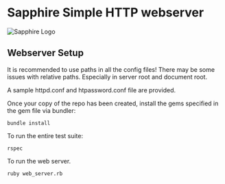 # Sapphire Simple HTTP webserver

![Sapphire Logo](http://i.imgur.com/RWxJ2sI.png)

## Webserver Setup

It is recommended to use paths in all the config files!
There may be some issues with relative paths. Especially in server root and document root.

A sample httpd.conf and htpassword.conf file are provided.

Once your copy of the repo has been created, install the gems specified
in the gem file via bundler:
```
bundle install
```

To run the entire test suite:
```
rspec
```

To run the web server.
```
ruby web_server.rb
```
